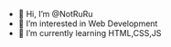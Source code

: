 - 👋 Hi, I’m @NotRuRu
- 👀 I’m interested in Web Development
- 🌱 I’m currently learning  HTML,CSS,JS

<!---
NotRuRu/NotRuRu is a ✨ special ✨ repository because its `README.md` (this file) appears on your GitHub profile.
You can click the Preview link to take a look at your changes.
--->
